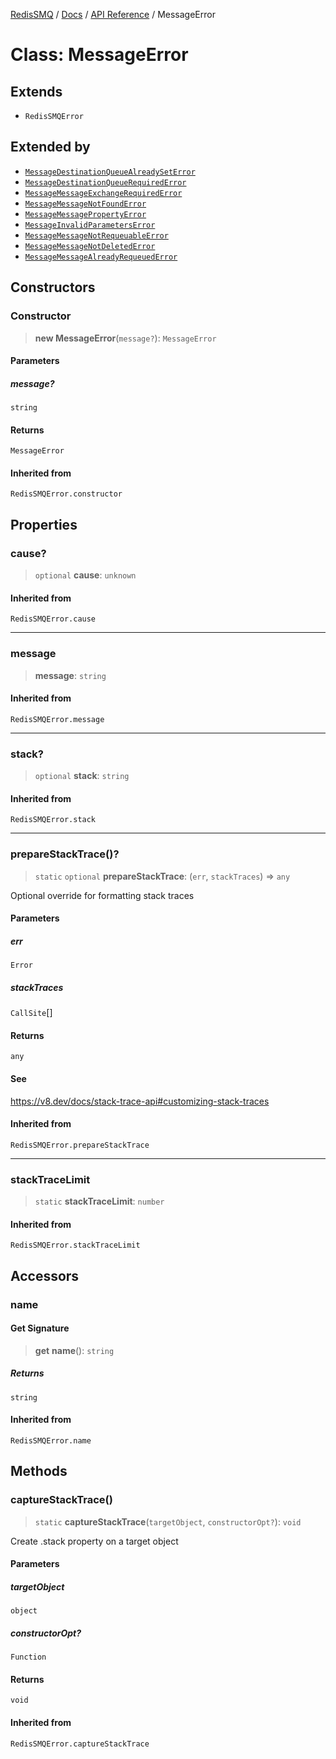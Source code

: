 [RedisSMQ](../../../README.md) / [Docs](../../README.md) / [API Reference](../README.md) / MessageError

# Class: MessageError

## Extends

- `RedisSMQError`

## Extended by

- [`MessageDestinationQueueAlreadySetError`](MessageDestinationQueueAlreadySetError.md)
- [`MessageDestinationQueueRequiredError`](MessageDestinationQueueRequiredError.md)
- [`MessageMessageExchangeRequiredError`](MessageMessageExchangeRequiredError.md)
- [`MessageMessageNotFoundError`](MessageMessageNotFoundError.md)
- [`MessageMessagePropertyError`](MessageMessagePropertyError.md)
- [`MessageInvalidParametersError`](MessageInvalidParametersError.md)
- [`MessageMessageNotRequeuableError`](MessageMessageNotRequeuableError.md)
- [`MessageMessageNotDeletedError`](MessageMessageNotDeletedError.md)
- [`MessageMessageAlreadyRequeuedError`](MessageMessageAlreadyRequeuedError.md)

## Constructors

### Constructor

> **new MessageError**(`message?`): `MessageError`

#### Parameters

##### message?

`string`

#### Returns

`MessageError`

#### Inherited from

`RedisSMQError.constructor`

## Properties

### cause?

> `optional` **cause**: `unknown`

#### Inherited from

`RedisSMQError.cause`

***

### message

> **message**: `string`

#### Inherited from

`RedisSMQError.message`

***

### stack?

> `optional` **stack**: `string`

#### Inherited from

`RedisSMQError.stack`

***

### prepareStackTrace()?

> `static` `optional` **prepareStackTrace**: (`err`, `stackTraces`) => `any`

Optional override for formatting stack traces

#### Parameters

##### err

`Error`

##### stackTraces

`CallSite`[]

#### Returns

`any`

#### See

https://v8.dev/docs/stack-trace-api#customizing-stack-traces

#### Inherited from

`RedisSMQError.prepareStackTrace`

***

### stackTraceLimit

> `static` **stackTraceLimit**: `number`

#### Inherited from

`RedisSMQError.stackTraceLimit`

## Accessors

### name

#### Get Signature

> **get** **name**(): `string`

##### Returns

`string`

#### Inherited from

`RedisSMQError.name`

## Methods

### captureStackTrace()

> `static` **captureStackTrace**(`targetObject`, `constructorOpt?`): `void`

Create .stack property on a target object

#### Parameters

##### targetObject

`object`

##### constructorOpt?

`Function`

#### Returns

`void`

#### Inherited from

`RedisSMQError.captureStackTrace`

